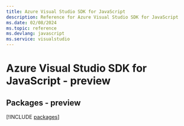 ```yaml
---
title: Azure Visual Studio SDK for JavaScript
description: Reference for Azure Visual Studio SDK for JavaScript
ms.date: 02/08/2024
ms.topic: reference
ms.devlang: javascript
ms.service: visualstudio
---
```

# Azure Visual Studio SDK for JavaScript - preview
## Packages - preview
[!INCLUDE [packages](visual-studio-index.md)]